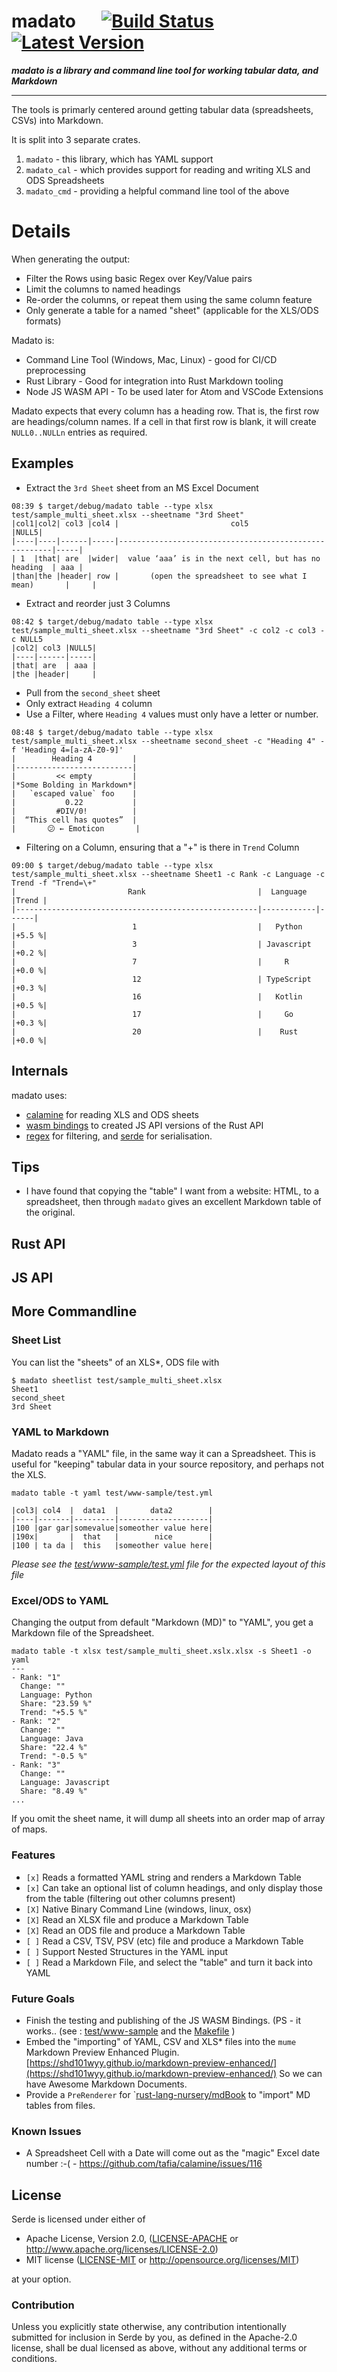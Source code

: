# madato &emsp; [![Build Status]][travis] [![Latest Version]][crates.io]

[Build Status]: https://travis-ci.org/inosion/madato.svg?branch=master
[travis]: https://travis-ci.org/inosion/madato
[Latest Version]: https://img.shields.io/crates/v/madato.svg
[crates.io]: https://crates.io/crates/madato

***madato is a library and command line tool for working tabular data, and Markdown***

--------------------------------------------------------------------------------

The tools is primarly centered around getting tabular data (spreadsheets, CSVs)
into Markdown. 

It is split into 3 separate crates.

1. `madato` - this library, which has YAML support
2. `madato_cal` - which provides support for reading and writing XLS and ODS Spreadsheets
3. `madato_cmd` - providing a helpful command line tool of the above

# Details

When generating the output:
- Filter the Rows using basic Regex over Key/Value pairs
- Limit the columns to named headings
- Re-order the columns, or repeat them using the same column feature
- Only generate a table for a named "sheet" (applicable for the XLS/ODS formats)

Madato is: 
- Command Line Tool (Windows, Mac, Linux) - good for CI/CD preprocessing
- Rust Library - Good for integration into Rust Markdown tooling
- Node JS WASM API - To be used later for Atom and VSCode Extensions

Madato expects that every column has a heading row. That is, the first row are headings/column names. If a cell in that first row is blank, it will create `NULL0..NULLn` entries as required.

## Examples

* Extract the `3rd Sheet` sheet from an MS Excel Document
```
08:39 $ target/debug/madato table --type xlsx test/sample_multi_sheet.xlsx --sheetname "3rd Sheet"
|col1|col2| col3 |col4 |                         col5                          |NULL5|
|----|----|------|-----|-------------------------------------------------------|-----|
| 1  |that| are  |wider|  value ‘aaa’ is in the next cell, but has no heading  | aaa |
|than|the |header| row |       (open the spreadsheet to see what I mean)       |     |
```

* Extract and reorder just 3 Columns
```
08:42 $ target/debug/madato table --type xlsx test/sample_multi_sheet.xlsx --sheetname "3rd Sheet" -c col2 -c col3 -c NULL5
|col2| col3 |NULL5|
|----|------|-----|
|that| are  | aaa |
|the |header|     |
```
* Pull from the `second_sheet` sheet
* Only extract `Heading 4` column
* Use a Filter, where `Heading 4` values must only have a letter or number.

```
08:48 $ target/debug/madato table --type xlsx test/sample_multi_sheet.xlsx --sheetname second_sheet -c "Heading 4" -f 'Heading 4=[a-zA-Z0-9]'
|        Heading 4         |
|--------------------------|
|         << empty         |
|*Some Bolding in Markdown*|
|   `escaped value` foo    |
|           0.22           |
|         #DIV/0!          |
|  “This cell has quotes”  |
|       😕 ← Emoticon       |
```

* Filtering on a Column, ensuring that a "+" is there in `Trend` Column

```
09:00 $ target/debug/madato table --type xlsx test/sample_multi_sheet.xlsx --sheetname Sheet1 -c Rank -c Language -c Trend -f "Trend=\+"
|                         Rank                         |  Language  |Trend |
|------------------------------------------------------|------------|------|
|                          1                           |   Python   |+5.5 %|
|                          3                           | Javascript |+0.2 %|
|                          7                           |     R      |+0.0 %|
|                          12                          | TypeScript |+0.3 %|
|                          16                          |   Kotlin   |+0.5 %|
|                          17                          |     Go     |+0.3 %|
|                          20                          |    Rust    |+0.0 %|
```

## Internals
madato uses:
- [calamine](https://github.com/tafia/calamine) for reading XLS and ODS sheets
- [wasm bindings](https://github.com/rustwasm/wasm-bindgen) to created JS API versions of the Rust API
- [regex]() for filtering, and [serde]() for serialisation.

## Tips

* I have found that copying the "table" I want from a website: HTML, to a spreadsheet, then through `madato` gives an excellent Markdown table of the original.

## Rust API

## JS API

## More Commandline

### Sheet List

You can list the "sheets" of an XLS*, ODS file with 

```
$ madato sheetlist test/sample_multi_sheet.xlsx 
Sheet1
second_sheet
3rd Sheet
```

### YAML to Markdown 

Madato reads a "YAML" file, in the same way it can a Spreadsheet.
This is useful for "keeping" tabular data in your source repository, and perhaps not
the XLS.

`madato table -t yaml test/www-sample/test.yml`

```
|col3| col4  |  data1  |       data2        |
|----|-------|---------|--------------------|
|100 |gar gar|somevalue|someother value here|
|190x|       |  that   |        nice        |
|100 | ta da |  this   |someother value here|
```

*Please see the [test/www-sample/test.yml](test/www-sample/test.yml) file for the expected layout of this file*

### Excel/ODS to YAML

Changing the output from default "Markdown (MD)" to "YAML", you get a Markdown file of the Spreadsheet.

```
madato table -t xlsx test/sample_multi_sheet.xslx.xlsx -s Sheet1 -o yaml
---
- Rank: "1"
  Change: ""
  Language: Python
  Share: "23.59 %"
  Trend: "+5.5 %"
- Rank: "2"
  Change: ""
  Language: Java
  Share: "22.4 %"
  Trend: "-0.5 %"
- Rank: "3"
  Change: ""
  Language: Javascript
  Share: "8.49 %"
...
```

If you omit the sheet name, it will dump all sheets into an order map of array of maps.


### Features

* `[x]` Reads a formatted YAML string and renders a Markdown Table
* `[x]` Can take an optional list of column headings, and only display those from the table (filtering out other columns present)
* `[X]` Native Binary Command Line (windows, linux, osx)
* `[X]` Read an XLSX file and produce a Markdown Table
* `[X]` Read an ODS file and produce a Markdown Table
* `[ ]` Read a CSV, TSV, PSV (etc) file and produce a Markdown Table
* `[ ]` Support Nested Structures in the YAML input
* `[ ]` Read a Markdown File, and select the "table" and turn it back into YAML

### Future Goals
* Finish the testing and publishing of the JS WASM Bindings. (PS - it works.. 
  (see : [test/www-sample](test/www-sample) and the [Makefile](Makefile) )
* Embed the "importing" of YAML, CSV and XLS* files into the `mume` Markdown Preview Enhanced Plugin. [https://shd101wyy.github.io/markdown-preview-enhanced/](https://shd101wyy.github.io/markdown-preview-enhanced/) So we can have Awesome Markdown Documents.
* Provide a `PreRenderer` for `[rust-lang-nursery/mdBook](https://github.com/rust-lang-nursery/mdBook) to "import" MD tables from files.

### Known Issues
* A Spreadsheet Cell with a Date will come out as the "magic" Excel date number :-( - https://github.com/tafia/calamine/issues/116

## License

Serde is licensed under either of

 * Apache License, Version 2.0, ([LICENSE-APACHE](LICENSE-APACHE) or
   http://www.apache.org/licenses/LICENSE-2.0)
 * MIT license ([LICENSE-MIT](LICENSE-MIT) or
   http://opensource.org/licenses/MIT)

at your option.

### Contribution

Unless you explicitly state otherwise, any contribution intentionally submitted
for inclusion in Serde by you, as defined in the Apache-2.0 license, shall be
dual licensed as above, without any additional terms or conditions.
